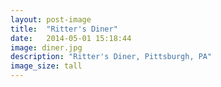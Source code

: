 ```yaml
---
layout: post-image
title:  "Ritter's Diner"
date:   2014-05-01 15:18:44
image: diner.jpg
description: "Ritter's Diner, Pittsburgh, PA"
image_size: tall
---
```

